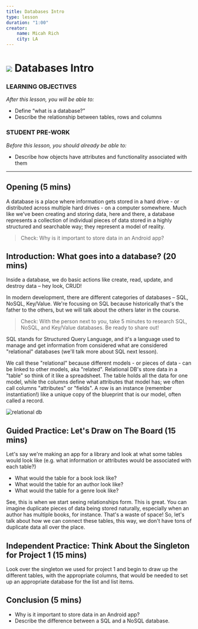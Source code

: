```yaml
---
title: Databases Intro
type: lesson
duration: "1:00"
creator:
    name: Micah Rich
    city: LA
---
```


# ![](https://ga-dash.s3.amazonaws.com/production/assets/logo-9f88ae6c9c3871690e33280fcf557f33.png) Databases Intro

### LEARNING OBJECTIVES
*After this lesson, you will be able to:*
- Define “what is a database?”
- Describe the relationship between tables, rows and columns

### STUDENT PRE-WORK
*Before this lesson, you should already be able to:*
- Describe how objects have attributes and functionality associated with them

---
<a name="opening"></a>
## Opening (5 mins)

A database is a place where information gets stored in a hard drive - or distributed across multiple hard drives - on a computer somewhere. Much like we've been creating and storing data, here and there, a database represents a collection of individual pieces of data stored in a highly structured and searchable way; they represent a model of reality.

> Check: Why is it important to store data in an Android app?

## Introduction: What goes into a database? (20 mins)

Inside a database, we do basic actions like create, read, update, and destroy data – hey look, CRUD!

In modern development, there are different categories of databases – SQL, NoSQL, Key/Value. We're focusing on SQL because historically that's the father to the others, but we will talk about the others later in the course.

> Check: With the person next to you, take 5 minutes to research SQL, NoSQL, and Key/Value databases.  Be ready to share out!

SQL stands for Structured Query Language, and it's a language used to manage and get information from considered what are considered "relational" databases (we'll talk more about SQL next lesson).

We call these "relational" because different models - or pieces of data - can be linked to other models, aka "related". Relational DB's store data in a "table" so think of it like a spreadsheet. The table holds all the data for one model, while the columns define what attributes that model has; we often call columns "attributes" or "fields". A row is an instance (remember instantiation!) like a unique copy of the blueprint that is our model, often called a record.

![relational db](https://cloud.githubusercontent.com/assets/25366/8589355/2646c588-25ca-11e5-9f2d-3d3afe8b7817.png)

## Guided Practice: Let's Draw on The Board  (15 mins)

Let's say we're making an app for a library and look at what some tables would look like (e.g. what information or attributes would be associated with each table?)

- What would the table for a book look like?
- What would the table for an author look like?
- What would the table for a genre look like?

See, this is when we start seeing relationships form. This is great. You can imagine duplicate pieces of data being stored naturally, especially when an author has multiple books, for instance. That's a waste of space!  So, let's talk about how we can connect these tables, this way, we don't have tons of duplicate data all over the place.

## Independent Practice: Think About the Singleton for Project 1 (15 mins)

Look over the singleton we used for project 1 and begin to draw up the different tables, with the appropriate columns, that would be needed to set up an appropriate database for the list and list items.

## Conclusion (5 mins)

- Why is it important to store data in an Android app?
- Describe the difference between a SQL and a NoSQL database.
